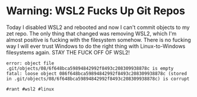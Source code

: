 # Warning: WSL2 Fucks Up Git Repos

Today I disabled WSL2 and rebooted and now I can't commit objects to my
zet repo. The only thing that changed was removing WSL2, which I'm
almost positive is fucking with the filesystem somehow. There is no
fucking way I will ever trust Windows to do the right thing with
Linux-to-Windows filesystems again. STAY THE FUCK OFF OF WSL2!

```
error: object file .git/objects/08/6f648bca59894842992f8493c208309938878c is empty
fatal: loose object 086f648bca59894842992f8493c208309938878c (stored in .git/objects/08/6f648bca59894842992f8493c208309938878c) is corrupt
```

    #rant #wsl2 #linux
